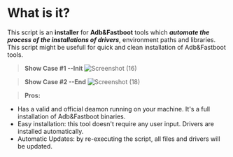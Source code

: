 # What is it?
This script is an **installer** for **Adb&Fastboot** tools which **_automate the process of the installations of drivers_**, environment paths and libraries.
This script might be usefull for quick and clean installation of Adb&Fastboot tools.

> **Show Case #1 --Init**
![Screenshot (16)](https://user-images.githubusercontent.com/68644220/233445411-e230aef0-dea4-4658-842c-d114d4e06106.png)

> **Show Case #2 --End**
![Screenshot (18)](https://user-images.githubusercontent.com/68644220/233445442-69efb9dd-de91-4788-9056-1951bf53827b.png)

> **Pros:**
  - Has a valid and official deamon running on your machine. It's a full installation of Adb&Fastboot binaries.
  - Easy installation: this tool doesn't require any user input. Drivers are installed automatically.
  - Automatic Updates: by re-executing the script, all files and drivers will be updated.
